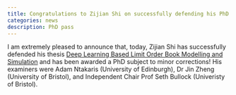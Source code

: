 ```yaml
---
title: Congratulations to Zijian Shi on successfully defending his PhD thesis
categories: news
description: PhD pass
---
```

I am extremely pleased to announce that, today, Zijian Shi has successfully defended his thesis [Deep Learning Based Limit Order Book Modelling and Simulation](https://hdl.handle.net/1983/9ffaf63a-ea37-4f9e-816c-da028b442268) and has been awarded a PhD subject to minor corrections! His examiners were Adam Ntakaris (University of Edinburgh), Dr Jin Zheng (University of Bristol), and Independent Chair Prof Seth Bullock (Univeristy of Bristol). 